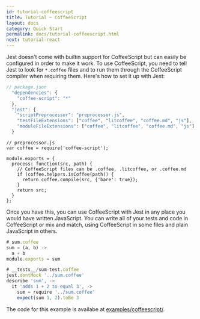 ```yaml
---
id: tutorial-coffeescript
title: Tutorial – CoffeeScript
layout: docs
category: Quick Start
permalink: docs/tutorial-coffeescript.html
next: tutorial-react
---
```


Jest doesn't come with builtin support for CoffeeScript but can easily be configured in order to make it work. To use CoffeeScript, you need to tell Jest to look for `*.coffee` files and to run them through the CoffeeScript compiler when requiring them. Here's how to set it up with Jest:


```javascript
// package.json
  "dependencies": {
    "coffee-script": "*"
  },
  "jest": {
    "scriptPreprocessor": "preprocessor.js",
    "testFileExtensions": ["coffee", "litcoffee", "coffee.md", "js"],
    "moduleFileExtensions": ["coffee", "litcoffee", "coffee.md", "js"]
  }
```

```
// preprocessor.js
var coffee = require('coffee-script');

module.exports = {
  process: function(src, path) {
    // CoffeeScript files can be .coffee, .litcoffee, or .coffee.md
    if (coffee.helpers.isCoffee(path)) {
      return coffee.compile(src, {'bare': true});
    }
    return src;
  }
};
```

Once you have this, you can use CoffeeScript with Jest in any place you would have written JavaScript. You can write all of your tests and code in CoffeeScript or mix and match, using CoffeeScript in some files and plain JavaScript in others.


```javascript
# sum.coffee
sum = (a, b) ->
  a + b
module.exports = sum
```

```javascript
# __tests__/sum-test.coffee
jest.dontMock '../sum.coffee'
describe 'sum', ->
  it 'adds 1 + 2 to equal 3', ->
    sum = require '../sum.coffee'
    expect(sum 1, 2).toBe 3
```

The code for this example is availabe at [examples/coffeescript/](https://github.com/facebook/jest/tree/master/examples/coffeescript).

